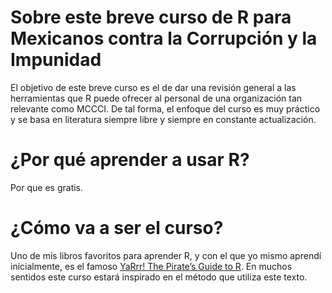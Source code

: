 # Sobre este breve curso de R para Mexicanos contra la Corrupción y la Impunidad

El objetivo de este breve curso es el de dar una revisión general a las herramientas que R puede ofrecer al personal de una organización tan relevante como MCCCI. De tal forma, el enfoque del curso es muy práctico y se basa en literatura siempre libre y siempre en constante actualización.

# ¿Por qué aprender a usar R?

Por que es gratis.

# ¿Cómo va a ser el curso?

Uno de mis libros favoritos para aprender R, y con el que yo mismo aprendí inicialmente, es el famoso [YaRrr! The Pirate’s Guide to R](https://bookdown.org/ndphillips/YaRrr/). En muchos sentidos este curso estará inspirado en el método que utiliza este texto.